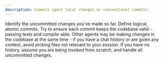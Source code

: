 ```yaml
---
description: Commits agent local changes as conventional commits.
---
```


Identify the uncommitted changes you've made so far. Define logical, atomic commits. Try to ensure each commit keeps the codebase valid - passing tests and compile-able. Other agents may be making changes in the codebase at the same time - if you have a chat history or are given any context, avoid picking files not relevant to your session. If you have no history, assume you are being invoked from scratch, and handle all uncommitted changes.
